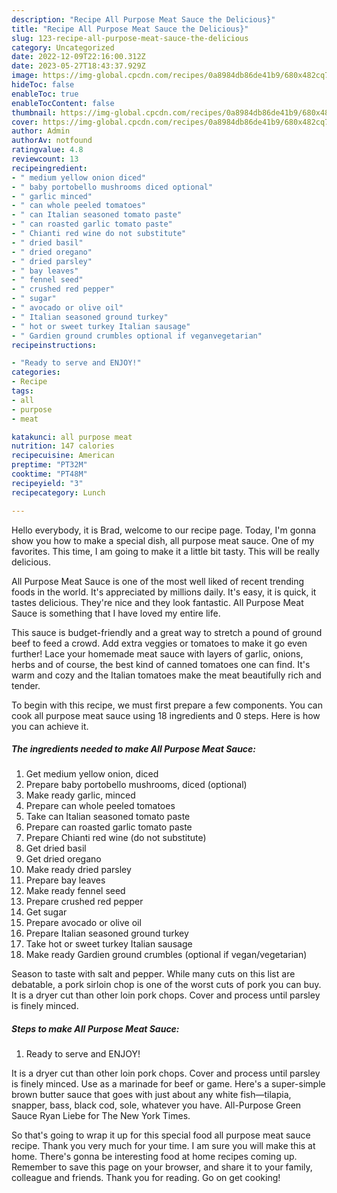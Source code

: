 ```yaml
---
description: "Recipe All Purpose Meat Sauce the Delicious}"
title: "Recipe All Purpose Meat Sauce the Delicious}"
slug: 123-recipe-all-purpose-meat-sauce-the-delicious
category: Uncategorized
date: 2022-12-09T22:16:00.312Z
date: 2023-05-27T18:43:37.929Z
image: https://img-global.cpcdn.com/recipes/0a8984db86de41b9/680x482cq70/all-purpose-meat-sauce-recipe-main-photo.jpg
hideToc: false
enableToc: true
enableTocContent: false
thumbnail: https://img-global.cpcdn.com/recipes/0a8984db86de41b9/680x482cq70/all-purpose-meat-sauce-recipe-main-photo.jpg
cover: https://img-global.cpcdn.com/recipes/0a8984db86de41b9/680x482cq70/all-purpose-meat-sauce-recipe-main-photo.jpg
author: Admin
authorAv: notfound
ratingvalue: 4.8
reviewcount: 13
recipeingredient:
- " medium yellow onion diced"
- " baby portobello mushrooms diced optional"
- " garlic minced"
- " can whole peeled tomatoes"
- " can Italian seasoned tomato paste"
- " can roasted garlic tomato paste"
- " Chianti red wine do not substitute"
- " dried basil"
- " dried oregano"
- " dried parsley"
- " bay leaves"
- " fennel seed"
- " crushed red pepper"
- " sugar"
- " avocado or olive oil"
- " Italian seasoned ground turkey"
- " hot or sweet turkey Italian sausage"
- " Gardien ground crumbles optional if veganvegetarian"
recipeinstructions:

- "Ready to serve and ENJOY!"
categories:
- Recipe
tags:
- all
- purpose
- meat

katakunci: all purpose meat 
nutrition: 147 calories
recipecuisine: American
preptime: "PT32M"
cooktime: "PT48M"
recipeyield: "3"
recipecategory: Lunch

---
```



Hello everybody, it is Brad, welcome to our recipe page. Today, I'm gonna show you how to make a special dish, all purpose meat sauce. One of my favorites. This time, I am going to make it a little bit tasty. This will be really delicious.

All Purpose Meat Sauce is one of the most well liked of recent trending foods in the world. It's appreciated by millions daily. It's easy, it is quick, it tastes delicious. They're nice and they look fantastic. All Purpose Meat Sauce is something that I have loved my entire life.

This sauce is budget-friendly and a great way to stretch a pound of ground beef to feed a crowd. Add extra veggies or tomatoes to make it go even further! Lace your homemade meat sauce with layers of garlic, onions, herbs and of course, the best kind of canned tomatoes one can find. It&#39;s warm and cozy and the Italian tomatoes make the meat beautifully rich and tender.


To begin with this recipe, we must first prepare a few components. You can cook all purpose meat sauce using 18 ingredients and 0 steps. Here is how you can achieve it.

<!--inarticleads1-->

##### The ingredients needed to make All Purpose Meat Sauce:

1. Get  medium yellow onion, diced
1. Prepare  baby portobello mushrooms, diced (optional)
1. Make ready  garlic, minced
1. Prepare  can whole peeled tomatoes
1. Take  can Italian seasoned tomato paste
1. Prepare  can roasted garlic tomato paste
1. Prepare  Chianti red wine (do not substitute)
1. Get  dried basil
1. Get  dried oregano
1. Make ready  dried parsley
1. Prepare  bay leaves
1. Make ready  fennel seed
1. Prepare  crushed red pepper
1. Get  sugar
1. Prepare  avocado or olive oil
1. Prepare  Italian seasoned ground turkey
1. Take  hot or sweet turkey Italian sausage
1. Make ready  Gardien ground crumbles (optional if vegan/vegetarian)


Season to taste with salt and pepper. While many cuts on this list are debatable, a pork sirloin chop is one of the worst cuts of pork you can buy. It is a dryer cut than other loin pork chops. Cover and process until parsley is finely minced. 

<!--inarticleads2-->

##### Steps to make All Purpose Meat Sauce:


1. Ready to serve and ENJOY!

It is a dryer cut than other loin pork chops. Cover and process until parsley is finely minced. Use as a marinade for beef or game. Here&#39;s a super-simple brown butter sauce that goes with just about any white fish—tilapia, snapper, bass, black cod, sole, whatever you have. All-Purpose Green Sauce Ryan Liebe for The New York Times. 

So that's going to wrap it up for this special food all purpose meat sauce recipe. Thank you very much for your time. I am sure you will make this at home. There's gonna be interesting food at home recipes coming up. Remember to save this page on your browser, and share it to your family, colleague and friends. Thank you for reading. Go on get cooking!
